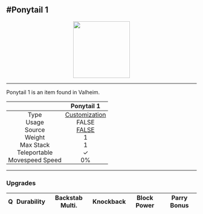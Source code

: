 <meta property="og:title" content="Ponytail 1 - MoreValheim" /><meta property="og:type" content="website" /><meta property="og:image" content="/assets/ponytail_1.png" /><meta property="og:description" content="Ponytail 1 is an item found in Valheim." /><meta name="theme-color" content="#546D78"><meta name="twitter:card" content="summary_large_image">
#Ponytail 1
-------------
<style>img {width:20px;}.tb {width:150px;display: block;margin-left: auto;margin-right: auto;}</style>

<style>.md-typeset table:not([class]) th:not([align]) {min-width:unset!important;}</style>
<style>td{padding:0em 0.3em!important;text-align:center!important;border-left:.05rem solid var(--md-default-fg-color--lightest)}</style>

<style>th{padding:0.1em 0.3em!important;text-align:center!important;font-weight:bold}</style>

<style>pre{text-align:right!important}</style>
<style>table tr td:first-child {border-left: 0;};</style>

<figure><img src="/assets/ponytail_1.png" class="tb" /><figcaption><small></small></figcaption></figure>

-------------

Ponytail 1 is an item found in Valheim.

|        | Ponytail 1              |
| ----------- | ------------------------------------ |
| Type | [Customization](../../types/customization)
| Usage | FALSE<br>
| Source | [FALSE](../../items/false)
| Weight | 1 |
| Max Stack | 1 |
| Teleportable | ✓
| Movespeed Speed | 0%


-------------

### Upgrades
| Q | Durability | Backstab Multi. | Knockback | Block Power | Parry Bonus
| - | - | - | - | - | - 

